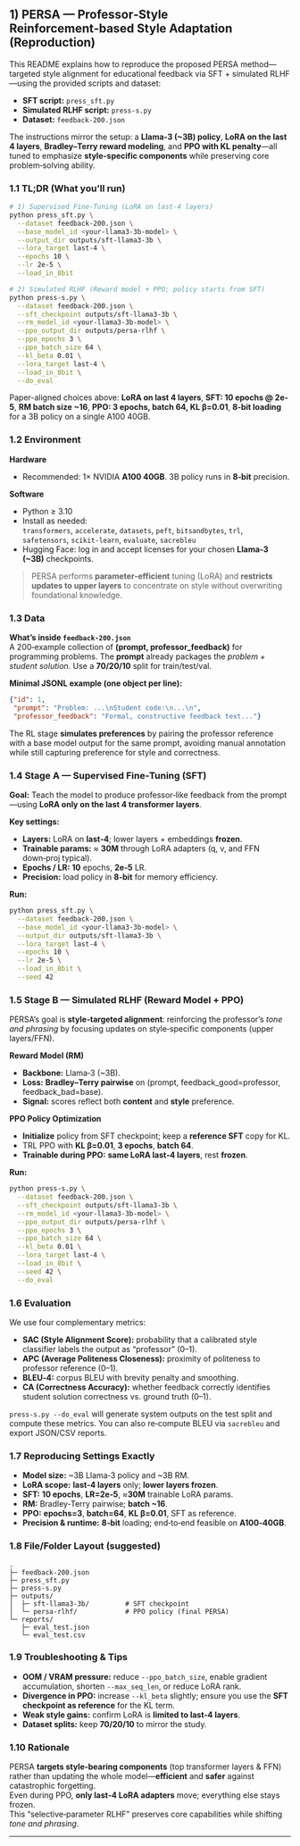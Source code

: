 ## 1) PERSA — Professor‑Style Reinforcement‑based Style Adaptation (Reproduction)

This README explains how to reproduce the proposed PERSA method—targeted style alignment for educational feedback via SFT + simulated RLHF—using the provided scripts and dataset:

- **SFT script:** `press_sft.py`  
- **Simulated RLHF script:** `press-s.py`  
- **Dataset:** `feedback-200.json`

The instructions mirror the setup: a **Llama‑3 (~3B) policy**, **LoRA on the last 4 layers**, **Bradley–Terry reward modeling**, and **PPO with KL penalty**—all tuned to emphasize **style-specific components** while preserving core problem‑solving ability.

### 1.1 TL;DR (What you’ll run)

```bash
# 1) Supervised Fine-Tuning (LoRA on last-4 layers)
python press_sft.py \
  --dataset feedback-200.json \
  --base_model_id <your-llama3-3b-model> \
  --output_dir outputs/sft-llama3-3b \
  --lora_target last-4 \
  --epochs 10 \
  --lr 2e-5 \
  --load_in_8bit

# 2) Simulated RLHF (Reward model + PPO; policy starts from SFT)
python press-s.py \
  --dataset feedback-200.json \
  --sft_checkpoint outputs/sft-llama3-3b \
  --rm_model_id <your-llama3-3b-model> \
  --ppo_output_dir outputs/persa-rlhf \
  --ppo_epochs 3 \
  --ppo_batch_size 64 \
  --kl_beta 0.01 \
  --lora_target last-4 \
  --load_in_8bit \
  --do_eval
```

Paper-aligned choices above: **LoRA on last 4 layers**, **SFT: 10 epochs @ 2e-5**, **RM batch size ~16**, **PPO: 3 epochs, batch 64, KL β=0.01**, **8‑bit loading** for a 3B policy on a single A100 40GB.

### 1.2 Environment

**Hardware**
- Recommended: 1× NVIDIA **A100 40GB**. 3B policy runs in **8‑bit** precision.

**Software**
- Python ≥ 3.10
- Install as needed:  
  `transformers`, `accelerate`, `datasets`, `peft`, `bitsandbytes`, `trl`, `safetensors`, `scikit-learn`, `evaluate`, `sacrebleu`
- Hugging Face: log in and accept licenses for your chosen **Llama‑3 (~3B)** checkpoints.

> PERSA performs **parameter‑efficient** tuning (LoRA) and **restricts updates to upper layers** to concentrate on style without overwriting foundational knowledge.

### 1.3 Data

**What’s inside `feedback-200.json`**  
A 200‑example collection of **(prompt, professor_feedback)** for programming problems. The **prompt** already packages the *problem + student solution*. Use a **70/20/10** split for train/test/val.

**Minimal JSONL example (one object per line):**
```json
{"id": 1,
 "prompt": "Problem: ...\nStudent code:\n...\n",
 "professor_feedback": "Formal, constructive feedback text..."}
```

The RL stage **simulates preferences** by pairing the professor reference with a base model output for the same prompt, avoiding manual annotation while still capturing preference for style and correctness.

### 1.4 Stage A — Supervised Fine‑Tuning (SFT)

**Goal:** Teach the model to produce professor‑like feedback from the prompt—using **LoRA only on the last 4 transformer layers**.

**Key settings:**
- **Layers:** LoRA on **last‑4**; lower layers + embeddings **frozen**.
- **Trainable params:** ≈ **30M** through LoRA adapters (q, v, and FFN down‑proj typical).
- **Epochs / LR:** **10** epochs, **2e‑5** LR.
- **Precision:** load policy in **8‑bit** for memory efficiency.

**Run:**
```bash
python press_sft.py \
  --dataset feedback-200.json \
  --base_model_id <your-llama3-3b-model> \
  --output_dir outputs/sft-llama3-3b \
  --lora_target last-4 \
  --epochs 10 \
  --lr 2e-5 \
  --load_in_8bit \
  --seed 42
```

### 1.5 Stage B — Simulated RLHF (Reward Model + PPO)

PERSA’s goal is **style‑targeted alignment**: reinforcing the professor’s *tone and phrasing* by focusing updates on style‑specific components (upper layers/FFN).

**Reward Model (RM)**
- **Backbone:** Llama‑3 (~3B).  
- **Loss:** **Bradley–Terry pairwise** on (prompt, feedback_good=professor, feedback_bad=base).  
- **Signal:** scores reflect both **content** and **style** preference.

**PPO Policy Optimization**
- **Initialize** policy from SFT checkpoint; keep a **reference SFT** copy for KL.  
- TRL PPO with **KL β=0.01**, **3 epochs**, **batch 64**.  
- **Trainable during PPO:** **same LoRA last‑4 layers**, rest **frozen**.

**Run:**
```bash
python press-s.py \
  --dataset feedback-200.json \
  --sft_checkpoint outputs/sft-llama3-3b \
  --rm_model_id <your-llama3-3b-model> \
  --ppo_output_dir outputs/persa-rlhf \
  --ppo_epochs 3 \
  --ppo_batch_size 64 \
  --kl_beta 0.01 \
  --lora_target last-4 \
  --load_in_8bit \
  --seed 42 \
  --do_eval
```

### 1.6 Evaluation

We use four complementary metrics:
- **SAC (Style Alignment Score):** probability that a calibrated style classifier labels the output as “professor” (0–1).  
- **APC (Average Politeness Closeness):** proximity of politeness to professor reference (0–1).  
- **BLEU‑4:** corpus BLEU with brevity penalty and smoothing.  
- **CA (Correctness Accuracy):** whether feedback correctly identifies student solution correctness vs. ground truth (0–1).

`press-s.py --do_eval` will generate system outputs on the test split and compute these metrics. You can also re‑compute BLEU via `sacrebleu` and export JSON/CSV reports.

### 1.7 Reproducing Settings Exactly

- **Model size:** ~3B Llama‑3 policy and ~3B RM.  
- **LoRA scope:** **last‑4 layers** only; **lower layers frozen**.  
- **SFT:** **10 epochs**, **LR=2e‑5**, ≈**30M** trainable LoRA params.  
- **RM:** Bradley‑Terry pairwise; **batch ~16**.  
- **PPO:** **epochs=3**, **batch=64**, **KL β=0.01**, SFT as reference.  
- **Precision & runtime:** **8‑bit** loading; end‑to‑end feasible on **A100‑40GB**.

### 1.8 File/Folder Layout (suggested)

```
.
├─ feedback-200.json
├─ press_sft.py
├─ press-s.py
├─ outputs/
│  ├─ sft-llama3-3b/         # SFT checkpoint
│  └─ persa-rlhf/            # PPO policy (final PERSA)
└─ reports/
   ├─ eval_test.json
   └─ eval_test.csv
```

### 1.9 Troubleshooting & Tips

- **OOM / VRAM pressure:** reduce `--ppo_batch_size`, enable gradient accumulation, shorten `--max_seq_len`, or reduce LoRA rank.  
- **Divergence in PPO:** increase `--kl_beta` slightly; ensure you use the **SFT checkpoint as reference** for the KL term.  
- **Weak style gains:** confirm LoRA is **limited to last‑4 layers**.  
- **Dataset splits:** keep **70/20/10** to mirror the study.

### 1.10 Rationale

PERSA **targets style‑bearing components** (top transformer layers & FFN) rather than updating the whole model—**efficient** and **safer** against catastrophic forgetting.  
Even during PPO, **only last‑4 LoRA adapters** move; everything else stays frozen.  
This “selective‑parameter RLHF” preserves core capabilities while shifting *tone and phrasing*.

---
